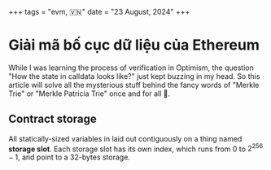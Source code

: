 +++
tags = "evm, 🇻🇳"
date = "23 August, 2024"
+++

# Giải mã bố cục dữ liệu của Ethereum

While I was learning the process of verification in Optimism, the question "How the state in calldata looks like?" just kept buzzing in my head. So this article will solve all the mysterious stuff behind the fancy words of "Merkle Trie" or "Merkle Patricia Trie" once and for all 😤.

## Contract storage

All statically-sized variables in laid out contiguously on a thing named **storage slot**. Each storage slot has its own index, which runs from $0$ to $2^{256}-1$, and point to a 32-bytes storage.
